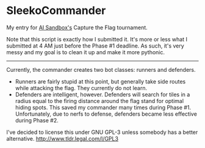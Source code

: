 SleekoCommander
===============

My entry for [AI Sandbox's](http://www.aisandbox.com) Capture the Flag tournament.

Note that this script is exactly how I submitted it.  It's more or less what I submitted at 4 AM just before the Phase #1 deadline.  As such, it's very messy and my goal is to clean it up and make it more pythonic.

---------------

Currently, the commander creates two bot classes:  runners and defenders.
* Runners are fairly stupid at this point, but generally take side routes while attacking the flag.  They currently do not learn.
* Defenders are intelligent, however.  Defenders will search for tiles in a radius equal to the firing distance around the flag stand for optimal hiding spots.  This saved my commander many times during Phase #1.  Unfortunately, due to nerfs to defense, defenders became less effective during Phase #2.

I've decided to license this under GNU GPL-3 unless somebody has a better alternative.  http://www.tldr.legal.com/l/GPL3
